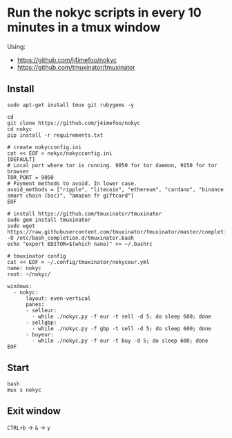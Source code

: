 # Run the nokyc scripts in every 10 minutes in a tmux window

Using:
* https://github.com/j4imefoo/nokyc
* https://github.com/tmuxinator/tmuxinator

## Install
```
sudo apt-get install tmux git rubygems -y

cd
git clone https://github.com/j4imefoo/nokyc
cd nokyc
pip install -r requirements.txt

# create nokycconfig.ini
cat << EOF > nokyc/nokycconfig.ini
[DEFAULT]
# Local port where tor is running. 9050 for tor daemon, 9150 for tor browser
TOR_PORT = 9050
# Payment methods to avoid. In lower case.
avoid_methods = ["ripple", "litecoin", "ethereum", "cardano", "binance smart chain (bsc)", "amazon fr giftcard"]
EOF

# install https://github.com/tmuxinator/tmuxinator
sudo gem install tmuxinator
sudo wget https://raw.githubusercontent.com/tmuxinator/tmuxinator/master/completion/tmuxinator.bash -O /etc/bash_completion.d/tmuxinator.bash
echo "export EDITOR=$(which nano)" >> ~/.bashrc

# tmuxinator config
cat << EOF > ~/.config/tmuxinator/nokyceur.yml
name: nokyc
root: ~/nokyc/

windows:
  - nokyc:
      layout: even-vertical
      panes:
      - selleur:
        - while ./nokyc.py -f eur -t sell -d 5; do sleep 600; done
      - sellgbp:
        - while ./nokyc.py -f gbp -t sell -d 5; do sleep 600; done
      - buyeur:
        - while ./nokyc.py -f eur -t buy -d 5; do sleep 600; done
EOF
```

## Start
```
bash
mux s nokyc
```
## Exit window
`CTRL+b` -> `&` -> `y`
